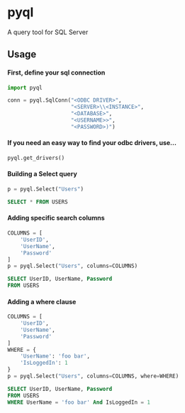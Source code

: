 # pyql
A query tool for SQL Server

## Usage
#### First, define your sql connection
```python
import pyql

conn = pyql.SqlConn("<ODBC DRIVER>",
                    "<SERVER>\\<INSTANCE>",
                    "<DATABASE>",
                    "<USERNAME>>",
                    "<PASSWORD>)")
```
#### If you need an easy way to find your odbc drivers, use...
```python
pyql.get_drivers()
```
#### Building a Select query
```python
p = pyql.Select("Users")
```
```sql
SELECT * FROM USERS
```
#### Adding specific search columns
```python
COLUMNS = [
    'UserID',
    'UserName',
    'Password'
]
p = pyql.Select("Users", columns=COLUMNS)
```
```sql
SELECT UserID, UserName, Password 
FROM USERS
```
#### Adding a where clause
```python
COLUMNS = [
    'UserID',
    'UserName',
    'Password'
]
WHERE = {
    'UserName': 'foo bar',
    'IsLoggedIn': 1
}
p = pyql.Select("Users", columns=COLUMNS, where=WHERE)
```
```sql
SELECT UserID, UserName, Password 
FROM USERS 
WHERE UserName = 'foo bar' And IsLoggedIn = 1
```
